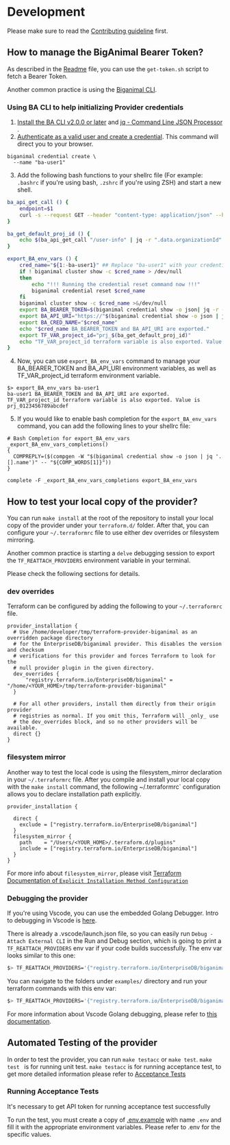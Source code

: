 # Development

Please make sure to read the [Contributing guideline](./CONTRIBUTING.md) first.

## How to manage the BigAnimal Bearer Token?

As described in the [Readme](./README.md#getting-an-api-token) file, you can use the `get-token.sh` script to fetch a Bearer Token.

Another common practice is using the [Biganimal CLI](https://cli.biganimal.com/).

### Using BA CLI to help initializing Provider credentials

1. [Install the BA CLI v2.0.0 or later](https://www.enterprisedb.com/docs/biganimal/latest/reference/cli/#installing-the-cli) and [jq - Command Line JSON Processor ](https://stedolan.github.io/jq/).
1. [Authenticate as a valid user and create a credential](https://www.enterprisedb.com/docs/biganimal/latest/reference/cli/#installing-the-cli). This command will direct you to your browser.
```shell
biganimal credential create \
  --name "ba-user1"
```
3. Add the following bash functions to your shellrc file (For example: `.bashrc` if you're using bash, `.zshrc` if you're using ZSH) and start a new shell.
```bash
ba_api_get_call () {
	endpoint=$1
	curl -s --request GET --header "content-type: application/json" --header "authorization: Bearer $BA_BEARER_TOKEN" --url "$BA_API_URI$endpoint"
}

ba_get_default_proj_id () {
	echo $(ba_api_get_call "/user-info" | jq -r ".data.organizationId" | cut -d"_" -f2)
}

export_BA_env_vars () {
	cred_name="${1:-ba-user1}" ## Replace "ba-user1" with your credential name, if you're using something different
	if ! biganimal cluster show -c $cred_name > /dev/null
	then
		echo "!!! Running the credential reset command now !!!"
		biganimal credential reset $cred_name
	fi
	biganimal cluster show -c $cred_name >&/dev/null
	export BA_BEARER_TOKEN=$(biganimal credential show -o json| jq -r --arg CREDNAME "$cred_name" '.[]|select(.name==$CREDNAME).accessToken')
	export BA_API_URI="https://"$(biganimal credential show -o json | jq -r --arg CREDNAME "$cred_name" '.[]|select(.name==$CREDNAME).address')/api/v3
	export BA_CRED_NAME="$cred_name"
	echo "$cred_name BA_BEARER_TOKEN and BA_API_URI are exported."
	export TF_VAR_project_id="prj_$(ba_get_default_proj_id)"
	echo "TF_VAR_project_id terraform variable is also exported. Value is $TF_VAR_project_id"
}
```
4. Now, you can use `export_BA_env_vars` command to manage your BA_BEARER_TOKEN and BA_API_URI environment variables, as well as TF_VAR_project_id terraform environment variable.
```console
$> export_BA_env_vars ba-user1
ba-user1 BA_BEARER_TOKEN and BA_API_URI are exported.
TF_VAR_project_id terraform variable is also exported. Value is prj_0123456789abcdef
```
5. If you would like to enable bash completion for the `export_BA_env_vars` command, you can add the following lines to your shellrc file:
```
# Bash Completion for export_BA_env_vars
_export_BA_env_vars_completions()
{
  COMPREPLY=($(compgen -W "$(biganimal credential show -o json | jq '.[].name')" -- "${COMP_WORDS[1]}"))
}

complete -F _export_BA_env_vars_completions export_BA_env_vars
```


## How to test your local copy of the provider?

You can run `make install` at the root of the repository to install your local copy of the provider under your `terraform.d/` folder. After that, you can configure your `~/.terraformrc` file to use either dev overrides or filesystem mirroring.

Another common practice is starting a `delve` debugging session to export the  `TF_REATTACH_PROVIDERS` environment variable in your terminal.

Please check the following sections for details.


### dev overrides

Terraform can be configured by adding the following to your `~/.terraformrc` file.

```
provider_installation {
  # Use /home/developer/tmp/terraform-provider-biganimal as an overridden package directory
  # for the EnterpriseDB/biganimal provider. This disables the version and checksum
  # verifications for this provider and forces Terraform to look for the
  # null provider plugin in the given directory.
  dev_overrides {
      "registry.terraform.io/EnterpriseDB/biganimal" = "/home/<YOUR_HOME>/tmp/terraform-provider-biganimal"
  }

  # For all other providers, install them directly from their origin provider
  # registries as normal. If you omit this, Terraform will _only_ use
  # the dev_overrides block, and so no other providers will be available.
  direct {}
}
```


### filesystem mirror

Another way to test the local code is using the filesystem_mirror declaration in your `~/.terraformrc` file.
After you compile and install your local copy with the `make install` command, the following ~/.terraformrc`
configuration allows you to declare installation path explicitly.

```
provider_installation {

  direct {
    exclude = ["registry.terraform.io/EnterpriseDB/biganimal"]
  }
  filesystem_mirror {
    path    = "/Users/<YOUR_HOME>/.terraform.d/plugins"
    include = ["registry.terraform.io/EnterpriseDB/biganimal"]
  }
}
```

For more info about `filesystem_mirror`, please
visit [Terraform Documentation of `Explicit Installation Method Configuration`](https://developer.hashicorp.com/terraform/cli/config/config-file#explicit-installation-method-configuration)


### Debugging the provider

If you're using Vscode, you can use the embedded Golang Debugger. Intro to debugging in Vscode
is [here](https://code.visualstudio.com/docs/editor/debugging).

There is already a .vscode/launch.json file, so you can easily run `Debug - Attach External CLI` in the Run and Debug
section, which is going to print a `TF_REATTACH_PROVIDERS` env var if your code builds successfully. The env var looks
similar to this one:

```bash
$> TF_REATTACH_PROVIDERS='{"registry.terraform.io/EnterpriseDB/biganimal":{"Protocol":"grpc","ProtocolVersion":5,"Pid":14123,"Test":true,"Addr":{"Network":"unix","String":"/var/folders/99/kt3b7rgn7wbcc55jt9zv_rch0000gn/T/plugin608643082"}}}'
```

You can navigate to the folders under `examples/` directory and run your terraform commands with this env var:

```bash
$> TF_REATTACH_PROVIDERS='{"registry.terraform.io/EnterpriseDB/biganimal":{"Protocol":"grpc","ProtocolVersion":5,"Pid":14123,"Test":true,"Addr":{"Network":"unix","String":"/var/folders/99/kt3b7rgn7wbcc55jt9zv_rch0000gn/T/plugin608643082"}}}' terraform plan
```

For more information about Vscode Golang debugging, please refer
to [this documentation](https://github.com/golang/vscode-go/blob/master/docs/debugging.md).

## Automated Testing of the provider

In order to test the provider, you can run `make testacc` or `make test`. `make test ` is for running unit
test. `make testacc` is for running acceptance test, to get more detailed information please refer
to [Acceptance Tests](https://developer.hashicorp.com/terraform/plugin/sdkv2/testing/acceptance-tests)

### Running Acceptance Tests

It's necessary to get API token for running acceptance test successfully

To run the test, you must create a copy of [.env.example](.env.example) with name `.env` and fill it with the appropriate environment variables.  Please refer
to .env for the specific values.
